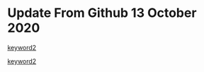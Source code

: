 # Update From Github 13 October 2020

[keyword2](#<Link:0x0000561691616428>)

[keyword2](#<Link:0x0000561691817150>)
